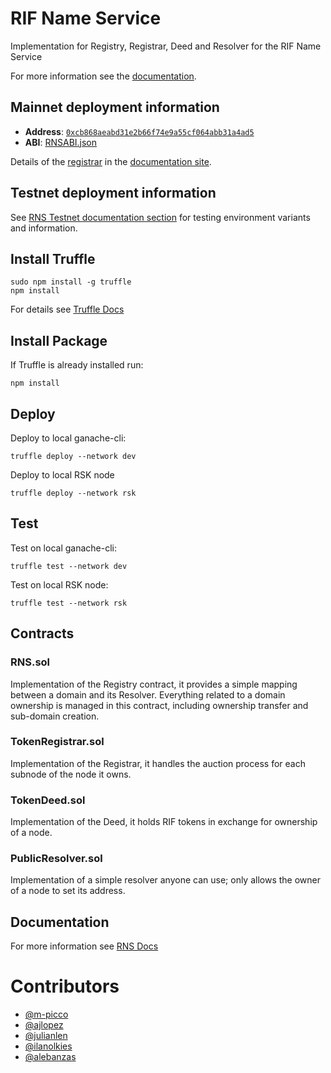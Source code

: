 # RIF Name Service

Implementation for Registry, Registrar, Deed and Resolver for the RIF Name Service

For more information see the [documentation](https://docs.rns.rifos.org).

## Mainnet deployment information

- **Address**: [`0xcb868aeabd31e2b66f74e9a55cf064abb31a4ad5`](http://explorer.rsk.co/address/0xcb868aeabd31e2b66f74e9a55cf064abb31a4ad5)
- **ABI**: [RNSABI.json](/Architecture/RNSABI.json)

Details of the [registrar](http://docs.rns.rifos.org/Architecture/Registry/) in the [documentation site](https://docs.rns.rifos.org).

## Testnet deployment information

See [RNS Testnet documentation section](http://docs.rns.rifos.org/RNS-Testnet/) for testing environment variants and information.

## Install Truffle

```
sudo npm install -g truffle
npm install
```

For details see [Truffle Docs](https://truffleframework.com/)

## Install Package

If Truffle is already installed run:

```
npm install
```

## Deploy

Deploy to local ganache-cli:

```
truffle deploy --network dev
```

Deploy to local RSK node

```
truffle deploy --network rsk
```

## Test

Test on local ganache-cli:

```
truffle test --network dev
```

Test on local RSK node:

```
truffle test --network rsk
```

## Contracts

### RNS.sol

Implementation of the Registry contract, it provides a simple mapping between a domain and its Resolver. Everything related to a domain ownership is managed in this contract, including ownership transfer and sub-domain creation.

### TokenRegistrar.sol

Implementation of the Registrar, it handles the auction process for each subnode of the node it owns.

### TokenDeed.sol

Implementation of the Deed, it holds RIF tokens in exchange for ownership of a node.

### PublicResolver.sol

Implementation of a simple resolver anyone can use; only allows the owner of a node to set its address.

 
## Documentation

For more information see [RNS Docs](https://docs.rns.rsk.co)

# Contributors

- [@m-picco](https://github.com/m-picco)
- [@ajlopez](https://github.com/ajlopez)
- [@julianlen](https://github.com/julianlen)
- [@ilanolkies](https://github.com/ilanolkies)
- [@alebanzas](https://github.com/alebanzas)

